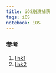 ```yaml
---
title: iOS崩溃捕获
tags: iOS
notebook: iOS
---
```


### 参考

1. [link1](https://kangzubin.com/crash-caught/)
2. [link2](https://mp.weixin.qq.com/s?__biz=MzAxOTczMjg2MA==&mid=2247484962&amp;idx=1&amp;sn=718903db345adc174c68e4a30eca93fb&source=41#wechat_redirect)
